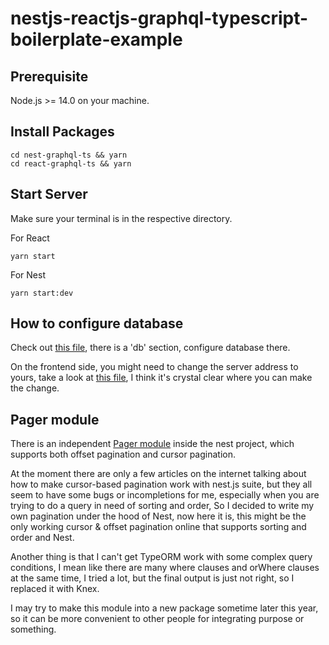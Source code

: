 # nestjs-reactjs-graphql-typescript-boilerplate-example

## Prerequisite
Node.js >= 14.0 on your machine.

## Install Packages
```
cd nest-graphql-ts && yarn
cd react-graphql-ts && yarn
```

## Start Server
Make sure your terminal is in the respective directory.

For React
```
yarn start
```
For Nest
```
yarn start:dev
```

## How to configure database
Check out [this file](https://github.com/kezoo/nestjs-reactjs-graphql-typescript-boilerplate-example/blob/71ae27d646dd240c4b6de1d16313042a067ec2a7/nest-graphql-ts/config/default.yml#L6-L11), there is a 'db' section, configure database there.

On the frontend side, you might need to change the server address to yours, take a look at [this file](https://github.com/kezoo/nestjs-reactjs-graphql-typescript-boilerplate-example/blob/aee31332f474e71170c37400282d362e97c8ec72/react-graphql-ts/src/config/api.config.ts#L16), I think it's crystal clear where you can make the change.

## Pager module
There is an independent [Pager module](https://github.com/kezoo/nestjs-reactjs-graphql-typescript-boilerplate-example/tree/main/nest-graphql-ts/src/modules/_common/pagination) inside the nest project, which supports both offset pagination and cursor pagination.

At the moment there are only a few articles on the internet talking about how to make cursor-based pagination work with nest.js suite, but they all seem to have some bugs or incompletions for me, especially when you are trying to do a query in need of sorting and order, So I decided to write my own pagination under the hood of Nest, now here it is, this might be the only working cursor & offset pagination online that supports sorting and order and Nest. 

Another thing is that I can't get TypeORM work with some complex query conditions, I mean like there are many where clauses and orWhere clauses at the same time, I tried a lot, but the final output is just not right, so I replaced it with Knex.

I may try to make this module into a new package sometime later this year, so it can be more convenient to other people for integrating purpose or something.
